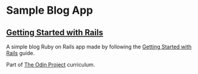 # Sample Blog App
## [Getting Started with Rails](https://guides.rubyonrails.org/getting_started.html)

A simple blog Ruby on Rails app made by following the [Getting Started with Rails](https://guides.rubyonrails.org/getting_started.html) guide.

Part of [The Odin Project](https://www.theodinproject.com/) curriculum.
